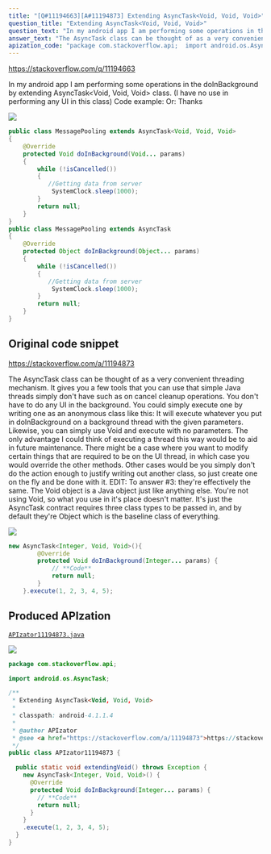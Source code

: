 ```yaml
---
title: "[Q#11194663][A#11194873] Extending AsyncTask<Void, Void, Void>"
question_title: "Extending AsyncTask<Void, Void, Void>"
question_text: "In my android app I am performing some operations in the doInBackground by extending AsyncTask<Void, Void, Void> class. (I have no use in performing any UI in this class) Code example: Or: Thanks"
answer_text: "The AsyncTask class can be thought of as a very convenient threading mechanism.  It gives you a few tools that you can use that simple Java threads simply don't have such as on cancel cleanup operations.  You don't have to do any UI in the background.  You could simply execute one by writing one as an anonymous class like this: It will execute whatever you put in doInBackground on a background thread with the given parameters.  Likewise, you can simply use Void and execute with no parameters. The only advantage I could think of executing a thread this way would be to aid in future maintenance.  There might be a case where you want to modify certain things that are required to be on the UI thread, in which case you would override the other methods.  Other cases would be you simply don't do the action enough to justify writing out another class, so just create one on the fly and be done with it. EDIT: To answer #3: they're effectively the same.  The Void object is a Java object just like anything else.  You're not using Void, so what you use in it's place doesn't matter.  It's just the AsyncTask contract requires three class types to be passed in, and by default they're Object which is the baseline class of everything."
apization_code: "package com.stackoverflow.api;  import android.os.AsyncTask;  /**  * Extending AsyncTask<Void, Void, Void>  *  * classpath: android-4.1.1.4  *  * @author APIzator  * @see <a href=\"https://stackoverflow.com/a/11194873\">https://stackoverflow.com/a/11194873</a>  */ public class APIzator11194873 {    public static void extendingVoid() throws Exception {     new AsyncTask<Integer, Void, Void>() {       @Override       protected Void doInBackground(Integer... params) {         // **Code**         return null;       }     }     .execute(1, 2, 3, 4, 5);   } }"
---
```


https://stackoverflow.com/q/11194663

In my android app I am performing some operations in the doInBackground by extending AsyncTask&lt;Void, Void, Void&gt; class. (I have no use in performing any UI in this class)
Code example:
Or:
Thanks


<div class="code-logo"><img src="/stackoverflow.png" /></div>

```java
public class MessagePooling extends AsyncTask<Void, Void, Void>
{        
    @Override
    protected Void doInBackground(Void... params) 
    {
        while (!isCancelled()) 
        {           
           //Getting data from server            
            SystemClock.sleep(1000);
        }
        return null;
    }
}
public class MessagePooling extends AsyncTask
{
    @Override
    protected Object doInBackground(Object... params) 
    {
        while (!isCancelled()) 
        {           
           //Getting data from server            
            SystemClock.sleep(1000);
        }
        return null;    
    }
}
```


## Original code snippet

https://stackoverflow.com/a/11194873

The AsyncTask class can be thought of as a very convenient threading mechanism.  It gives you a few tools that you can use that simple Java threads simply don&#x27;t have such as on cancel cleanup operations.  You don&#x27;t have to do any UI in the background.  You could simply execute one by writing one as an anonymous class like this:
It will execute whatever you put in doInBackground on a background thread with the given parameters.  Likewise, you can simply use Void and execute with no parameters.
The only advantage I could think of executing a thread this way would be to aid in future maintenance.  There might be a case where you want to modify certain things that are required to be on the UI thread, in which case you would override the other methods.  Other cases would be you simply don&#x27;t do the action enough to justify writing out another class, so just create one on the fly and be done with it.
EDIT:
To answer #3: they&#x27;re effectively the same.  The Void object is a Java object just like anything else.  You&#x27;re not using Void, so what you use in it&#x27;s place doesn&#x27;t matter.  It&#x27;s just the AsyncTask contract requires three class types to be passed in, and by default they&#x27;re Object which is the baseline class of everything.

<div class="code-logo"><img src="/stackoverflow.png" /></div>

```java
new AsyncTask<Integer, Void, Void>(){
        @Override
        protected Void doInBackground(Integer... params) {
            // **Code**
            return null;
        }
    }.execute(1, 2, 3, 4, 5);
```

## Produced APIzation

[`APIzator11194873.java`](https://github.com/blind-papers/apization-temp-data/raw/main/search/APIzator11194873.java)

<div class="code-logo"><img src="/apizator.png" /></div>

```java
package com.stackoverflow.api;

import android.os.AsyncTask;

/**
 * Extending AsyncTask<Void, Void, Void>
 *
 * classpath: android-4.1.1.4
 *
 * @author APIzator
 * @see <a href="https://stackoverflow.com/a/11194873">https://stackoverflow.com/a/11194873</a>
 */
public class APIzator11194873 {

  public static void extendingVoid() throws Exception {
    new AsyncTask<Integer, Void, Void>() {
      @Override
      protected Void doInBackground(Integer... params) {
        // **Code**
        return null;
      }
    }
    .execute(1, 2, 3, 4, 5);
  }
}

```